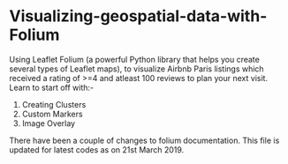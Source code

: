 # Visualizing-geospatial-data-with-Folium
Using Leaflet Folium (a powerful Python library that helps you create several types of Leaflet maps),
to visualize Airbnb Paris listings which received a rating of >=4 and atleast 100 reviews to plan your next visit.
Learn to start off with:-
1. Creating Clusters
2. Custom Markers
3. Image Overlay


There have been a couple of changes to folium documentation. This file is updated for latest codes as on 21st March 2019.
